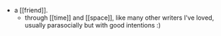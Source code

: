 - a [[friend]].
  - through [[time]] and [[space]], like many other writers I've loved, usually parasocially but with good intentions :)
